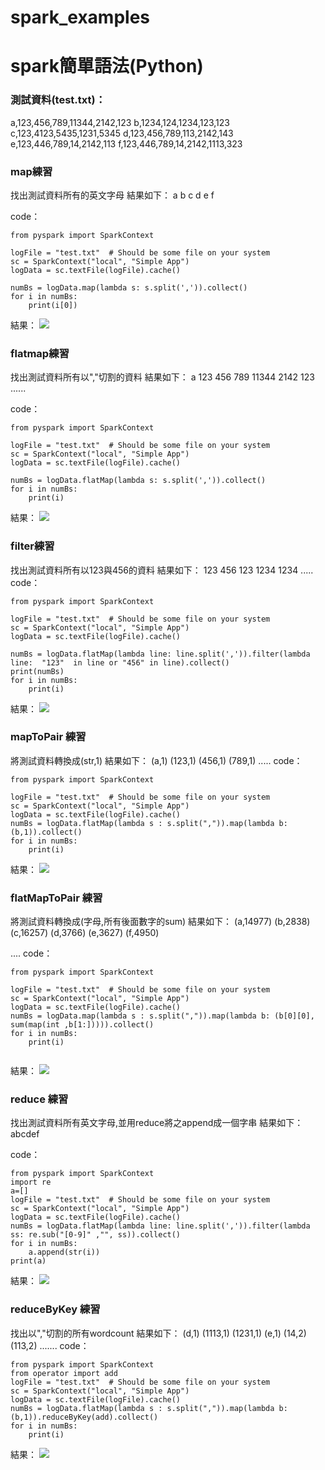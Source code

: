 # spark_examples
# spark簡單語法(Python)

### 測試資料(test.txt)：
a,123,456,789,11344,2142,123
b,1234,124,1234,123,123
c,123,4123,5435,1231,5345
d,123,456,789,113,2142,143
e,123,446,789,14,2142,113
f,123,446,789,14,2142,1113,323

### map練習
找出測試資料所有的英文字母
結果如下：
a
b
c
d
e
f

code：
```python=
from pyspark import SparkContext

logFile = "test.txt"  # Should be some file on your system
sc = SparkContext("local", "Simple App")
logData = sc.textFile(logFile).cache()

numBs = logData.map(lambda s: s.split(',')).collect()
for i in numBs:
    print(i[0])
```
結果：
![](https://i.imgur.com/gBG6Mkc.png)
### flatmap練習
找出測試資料所有以","切割的資料
結果如下：
a
123
456
789
11344
2142
123
......

code：
```python=
from pyspark import SparkContext

logFile = "test.txt"  # Should be some file on your system
sc = SparkContext("local", "Simple App")
logData = sc.textFile(logFile).cache()

numBs = logData.flatMap(lambda s: s.split(',')).collect()
for i in numBs:
    print(i)

```
結果：
![](https://i.imgur.com/9X4C4FY.png)
### filter練習
找出測試資料所有以123與456的資料
結果如下：
123
456
123
1234
1234
.....
code：
```python=
from pyspark import SparkContext

logFile = "test.txt"  # Should be some file on your system
sc = SparkContext("local", "Simple App")
logData = sc.textFile(logFile).cache()

numBs = logData.flatMap(lambda line: line.split(',')).filter(lambda line:  "123"  in line or "456" in line).collect()
print(numBs)
for i in numBs:
    print(i)

```
結果：
![](https://i.imgur.com/TIJgW6u.png)
### mapToPair 練習
將測試資料轉換成(str,1)
結果如下：
(a,1)
(123,1)
(456,1)
(789,1)
.....
code：
```python=
from pyspark import SparkContext

logFile = "test.txt"  # Should be some file on your system
sc = SparkContext("local", "Simple App")
logData = sc.textFile(logFile).cache()
numBs = logData.flatMap(lambda s : s.split(",")).map(lambda b: (b,1)).collect()
for i in numBs:
    print(i)

```
結果：
![](https://i.imgur.com/PGbRZ0Z.png)
### flatMapToPair 練習
將測試資料轉換成(字母,所有後面數字的sum)
結果如下：
(a,14977)
(b,2838)
(c,16257)
(d,3766)
(e,3627)
(f,4950)

....
code：
```python=
from pyspark import SparkContext

logFile = "test.txt"  # Should be some file on your system
sc = SparkContext("local", "Simple App")
logData = sc.textFile(logFile).cache()
numBs = logData.map(lambda s : s.split(",")).map(lambda b: (b[0][0], sum(map(int ,b[1:])))).collect()
for i in numBs:
    print(i)


```
結果：
![](https://i.imgur.com/XQ161LE.png)
### reduce 練習
找出測試資料所有英文字母,並用reduce將之append成一個字串
結果如下：
abcdef

code：
```python=
from pyspark import SparkContext
import re
a=[]
logFile = "test.txt"  # Should be some file on your system
sc = SparkContext("local", "Simple App")
logData = sc.textFile(logFile).cache()
numBs = logData.flatMap(lambda line: line.split(',')).filter(lambda ss: re.sub("[0-9]" ,"", ss)).collect()
for i in numBs:
    a.append(str(i))
print(a)

```
結果：
![](https://i.imgur.com/t9DMeJq.png)
### reduceByKey 練習
找出以","切割的所有wordcount
結果如下：
(d,1)
(1113,1)
(1231,1)
(e,1)
(14,2)
(113,2)
.......
code：
```python=
from pyspark import SparkContext
from operator import add
logFile = "test.txt"  # Should be some file on your system
sc = SparkContext("local", "Simple App")
logData = sc.textFile(logFile).cache()
numBs = logData.flatMap(lambda s : s.split(",")).map(lambda b: (b,1)).reduceByKey(add).collect()
for i in numBs:
    print(i)

```
結果：
![](https://i.imgur.com/VhAoD3c.png)

